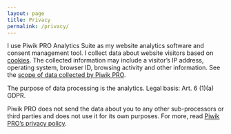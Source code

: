 ```yaml
---
layout: page
title: Privacy
permalink: /privacy/
---
```


I use Piwik PRO Analytics Suite as my website analytics software and consent management tool.
I collect data about website visitors based
on [cookies](https://help.piwik.pro/support/getting-started/cookies-created-by-piwik-pro/). The
collected information may include a visitor’s IP address, operating system, browser ID, browsing
activity and other information. See
the [scope of data collected by Piwik PRO](https://help.piwik.pro/support/getting-started/what-data-does-piwik-pro-collect/).

The purpose of data processing is the analytics. Legal basis:
Art. 6 (1)(a) GDPR.

Piwik PRO does not send the data about you to any other sub-processors or third parties and does not
use it for its own purposes. For more,
read [Piwik PRO’s privacy policy](https://piwik.pro/privacy-policy/#product).

